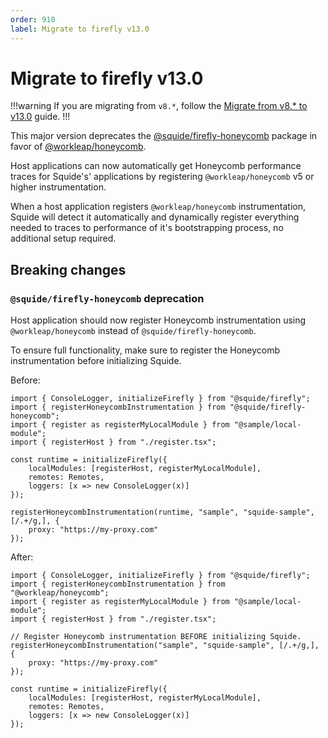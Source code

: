 ```yaml
---
order: 910
label: Migrate to firefly v13.0
---
```


# Migrate to firefly v13.0

!!!warning
If you are migrating from `v8.*`, follow the [Migrate from v8.* to v13.0](./migrate-from-v8-to-v13.0.md) guide.
!!!

This major version deprecates the [@squide/firefly-honeycomb](https://www.npmjs.com/package/@squide/firefly-honeycomb) package in favor of [@workleap/honeycomb](https://www.npmjs.com/package/@workleap/honeycomb).

Host applications can now automatically get Honeycomb performance traces for Squide's' applications by registering `@workleap/honeycomb` v5 or higher instrumentation.

When a host application registers `@workleap/honeycomb` instrumentation, Squide will detect it automatically and dynamically register everything needed to traces to performance of it's bootstrapping process, no additional setup required.

## Breaking changes

### `@squide/firefly-honeycomb` deprecation

Host application should now register Honeycomb instrumentation using `@workleap/honeycomb` instead of `@squide/firefly-honeycomb`.

To ensure full functionality, make sure to register the Honeycomb instrumentation before initializing Squide.

Before:

```tsx !#2,12-14 bootstrap.tsx
import { ConsoleLogger, initializeFirefly } from "@squide/firefly";
import { registerHoneycombInstrumentation } from "@squide/firefly-honeycomb";
import { register as registerMyLocalModule } from "@sample/local-module";
import { registerHost } from "./register.tsx";

const runtime = initializeFirefly({
    localModules: [registerHost, registerMyLocalModule],
    remotes: Remotes,
    loggers: [x => new ConsoleLogger(x)]
});

registerHoneycombInstrumentation(runtime, "sample", "squide-sample", [/.+/g,], {
    proxy: "https://my-proxy.com"
});
```

After:

```tsx !#2,7-9 bootstrap.tsx
import { ConsoleLogger, initializeFirefly } from "@squide/firefly";
import { registerHoneycombInstrumentation } from "@workleap/honeycomb";
import { register as registerMyLocalModule } from "@sample/local-module";
import { registerHost } from "./register.tsx";

// Register Honeycomb instrumentation BEFORE initializing Squide.
registerHoneycombInstrumentation("sample", "squide-sample", [/.+/g,], {
    proxy: "https://my-proxy.com"
});

const runtime = initializeFirefly({
    localModules: [registerHost, registerMyLocalModule],
    remotes: Remotes,
    loggers: [x => new ConsoleLogger(x)]
});
```

